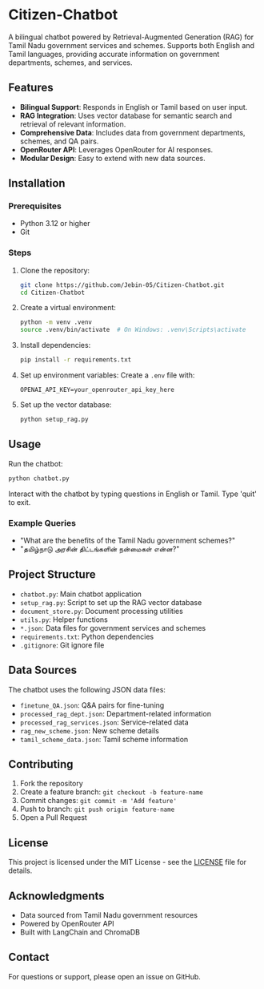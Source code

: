 # Citizen-Chatbot

A bilingual chatbot powered by Retrieval-Augmented Generation (RAG) for Tamil Nadu government services and schemes. Supports both English and Tamil languages, providing accurate information on government departments, schemes, and services.

## Features

- **Bilingual Support**: Responds in English or Tamil based on user input.
- **RAG Integration**: Uses vector database for semantic search and retrieval of relevant information.
- **Comprehensive Data**: Includes data from government departments, schemes, and QA pairs.
- **OpenRouter API**: Leverages OpenRouter for AI responses.
- **Modular Design**: Easy to extend with new data sources.

## Installation

### Prerequisites

- Python 3.12 or higher
- Git

### Steps

1. Clone the repository:
   ```bash
   git clone https://github.com/Jebin-05/Citizen-Chatbot.git
   cd Citizen-Chatbot
   ```

2. Create a virtual environment:
   ```bash
   python -m venv .venv
   source .venv/bin/activate  # On Windows: .venv\Scripts\activate
   ```

3. Install dependencies:
   ```bash
   pip install -r requirements.txt
   ```

4. Set up environment variables:
   Create a `.env` file with:
   ```
   OPENAI_API_KEY=your_openrouter_api_key_here
   ```

5. Set up the vector database:
   ```bash
   python setup_rag.py
   ```

## Usage

Run the chatbot:
```bash
python chatbot.py
```

Interact with the chatbot by typing questions in English or Tamil. Type 'quit' to exit.

### Example Queries

- "What are the benefits of the Tamil Nadu government schemes?"
- "தமிழ்நாடு அரசின் திட்டங்களின் நன்மைகள் என்ன?"

## Project Structure

- `chatbot.py`: Main chatbot application
- `setup_rag.py`: Script to set up the RAG vector database
- `document_store.py`: Document processing utilities
- `utils.py`: Helper functions
- `*.json`: Data files for government services and schemes
- `requirements.txt`: Python dependencies
- `.gitignore`: Git ignore file

## Data Sources

The chatbot uses the following JSON data files:
- `finetune_QA.json`: Q&A pairs for fine-tuning
- `processed_rag_dept.json`: Department-related information
- `processed_rag_services.json`: Service-related data
- `rag_new_scheme.json`: New scheme details
- `tamil_scheme_data.json`: Tamil scheme information

## Contributing

1. Fork the repository
2. Create a feature branch: `git checkout -b feature-name`
3. Commit changes: `git commit -m 'Add feature'`
4. Push to branch: `git push origin feature-name`
5. Open a Pull Request

## License

This project is licensed under the MIT License - see the [LICENSE](LICENSE) file for details.

## Acknowledgments

- Data sourced from Tamil Nadu government resources
- Powered by OpenRouter API
- Built with LangChain and ChromaDB

## Contact

For questions or support, please open an issue on GitHub.
